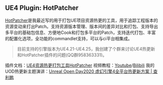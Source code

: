 ## UE4 Plugin: HotPatcher
[HotPatcher](https://github.com/hxhb/HotPatcher)是我最近写的用于打包UE项目资源热更的工具，用于追踪工程版本的资源变动来打出Patch。支持资源版本管理、版本间的差异对比和打包、支持导出多平台的基础包信息、方便地Cook和打包多平台的Patch，支持迭代打包、丰富的配置化选项，全功能的commandlet支持，可以与ci平台相集成。

>目前支持的引擎版本为UE4.21-UE4.25，我创建了个群来讨论UE4热更新和HotPatcher插件的问题(QQ群958363331)。

插件文档：[UE4资源热更打包工具HotPatcher](https://imzlp.me/posts/17590/)
视频教程：[Youtube](https://youtu.be/wmGlZ2aB5RI)/[Bilibili](https://www.bilibili.com/video/BV1Tz4y197tR/)
我的UOD热更新主题演讲：[Unreal Open Day2020 虚幻引擎4全平台热更新方案 | 查利鹏](https://www.bilibili.com/video/BV1ir4y1c76g)
